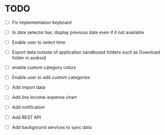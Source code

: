 # TODO

- [ ] Fix implementation keyboard
- [ ] In date selector bar, display previous date even if it not available
- [ ] Enable user to select time
- [ ] Export data outside of application sandboxed folders such as Download folder in android
- [ ] enable custom category colors
- [ ] Enable user to add custom categories
- [ ] Add import data
- [ ] Add line income-expense chart
- [ ] Add notification
- [ ] Add REST API
- [ ] Add background services to sync data

